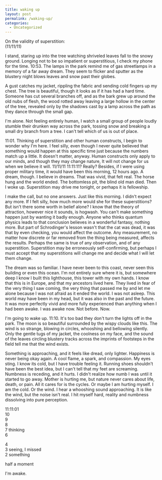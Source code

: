 ```yaml
---
title: waking up
layout: post
permalink: /waking-up/
categories:
  - Uncategorized
---
```

On the validity of superstition:  
(11/11/11)

I stand, staring up into the tree watching shriveled leaves fall to the snowy ground. Longing not to be so impatient or superstitious, I check my phone for the time. 10:53. The lamps in the park remind me of gas streetlamps in a memory of a far away dream. They seem to flicker and sputter as the blustery night blows leaves and snow past their globes.  

A gust catches my jacket, rippling the fabric and sending cold fingers up my chest. The tree is beautiful, though it looks as if it has had a hard time. Someone has cut several branches off, and as the bark grew up around the old nubs of flesh, the wood rotted away leaving a large hollow in the center of the tree, revealed only by the shadows cast by a lamp across the path as they dance through the small gap.  

I'm alone. Not feeling entirely human, I watch a small group of people loudly stumble their drunken way across the park, tossing snow and breaking a small dry branch from a tree. I can't tell which of us is out of place.  

11:01. Thinking of superstition and other human constructs, I begin to wonder why I'm here. I feel silly, even though I never quite believed that something would happen at this specific time just because the numbers match up a little. It doesn't matter, anyway. Human constructs only apply to our minds, and though they may change nature, It will not change for us when we believe it will. 11/11/11 11:11:11? Really? Besides, if I were using proper military time, it would have been this morning, 12 hours ago. A dream, though. I believe in dreams. That was vivid, that felt real. The horse hung and the world ended. The bottomless pit, the blind old man died. Then I woke up. Superstition may drive me tonight, or perhaps it is fellowship.  

I make the call, but no one answers. Just like this morning. I didn't expect any more. If I felt silly, how much more would she for these superstitions? But isn't there some worth in belief alone? I know that the theory of attraction, however nice it sounds, is hogwash. You can't make something happen just by wanting it badly enough. Anyone who thinks quantum physics leads to that conclusion believes in a wonderful fantasy, nothing more. But part of Schrodinger's lesson wasn't that the cat was dead, it was that by even checking, you would affect the outcome. Any measurement, no matter how discrete or far removed from the thing being measured, affects the results. Perhaps the same is true of any observation, and of any superstition. Superstition may be erroneously self-confirming, but perhaps I must accept that my superstitions will change me and decide what I will let them change.  

The dream was so familiar. I have never been to this coast, never seen this building or even this ocean. I'm not entirely sure where it is, but somewhere deep I know I built this lighthouse, this tower with my own hands. I know that this is in Europe, and that my ancestors lived here. They lived in fear of the very thing I saw coming, the very thing that passed me by and let me alone because I was not afraid as it ended the world. I was not asleep. This world may have been in my head, but it was also in the past and the future. It was more perfectly vivid and more fully experienced than anything when I had been awake. I was awake now. Not before. Now.  

I'm going to wake up. 11:10. It's too bad they don't turn the lights off in the park. The moon is so beautiful surrounded by the wispy clouds like this. The wind is so strange, blowing in circles, whooshing and bellowing silently. Only the gentle tugs of my jacket, the coolness on my face, and the sound of the leaves circling blustery tracks across the imprints of footsteps in the field tell me that the wind exists.  

Something is approaching, and it feels like dread, only lighter. Happiness is never being okay again. A cool flame, a spark, and compassion. My eyes sting. I know its cold, but I have trouble feeling it. Running shoes shouldn't have been the best idea, but I can't tell that my feet are screaming. Numbness is receding, and it hurts. I didn't realize how numb I was until it started to go away. Mother is hurting me, but nature never cares about life, death, or pain. All it cares for is the cycles. Or maybe I am hurting myself. I am the cold. Or the wind. I hear a whooshing sound approaching. It is like the wind, but the noise isn't real. I hit myself hard, reality and numbness dissolving into pure perception.

11:11:01  
10  
9  
8  
7 thinking  
6

4  
3 seeing, I missed  
2 something

half a moment

I'm awake.
